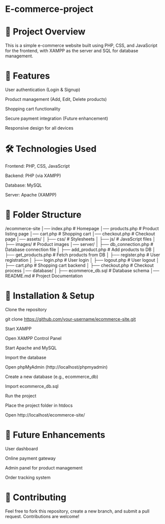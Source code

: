 # E-commerce-project

# 📌 Project Overview

This is a simple e-commerce website built using PHP, CSS, and JavaScript for the frontend, with XAMPP as the server and SQL for database management.

# 🚀 Features

User authentication (Login & Signup)

Product management (Add, Edit, Delete products)

Shopping cart functionality

Secure payment integration (Future enhancement)

Responsive design for all devices

# 🛠️ Technologies Used

Frontend: PHP, CSS, JavaScript

Backend: PHP (via XAMPP)

Database: MySQL

Server: Apache (XAMPP)

# 📂 Folder Structure

/ecommerce-site
│── index.php  # Homepage
│── products.php  # Product listing page
│── cart.php  # Shopping cart
│── checkout.php  # Checkout page
│── assets/
│   ├── css/  # Stylesheets
│   ├── js/  # JavaScript files
│   ├── images/  # Product images
│── server/
│   ├── db_connection.php  # Database connection file
│   ├── add_product.php  # Add products to DB
│   ├── get_products.php  # Fetch products from DB
│   ├── register.php  # User registration
│   ├── login.php  # User login
│   ├── logout.php  # User logout
│   ├── cart.php  # Shopping cart backend
│   ├── checkout.php  # Checkout process
│── database/
│   ├── ecommerce_db.sql  # Database schema
│── README.md  # Project Documentation

# 📌 Installation & Setup

Clone the repository

git clone https://github.com/your-username/ecommerce-site.git

Start XAMPP

Open XAMPP Control Panel

Start Apache and MySQL

Import the database

Open phpMyAdmin (http://localhost/phpmyadmin)

Create a new database (e.g., ecommerce_db)

Import ecommerce_db.sql

Run the project

Place the project folder in htdocs

Open http://localhost/ecommerce-site/

# 🎯 Future Enhancements

User dashboard

Online payment gateway

Admin panel for product management

Order tracking system

# 🤝 Contributing

Feel free to fork this repository, create a new branch, and submit a pull request. Contributions are welcome!


